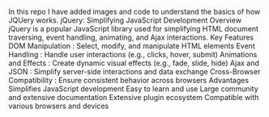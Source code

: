 In this repo I have added images and code to understand the basics of how JQUery works. 
jQuery: Simplifying JavaScript Development
Overview
jQuery is a popular JavaScript library used for simplifying HTML document traversing, event handling, animating, and Ajax interactions.
Key Features
DOM Manipulation : Select, modify, and manipulate HTML elements
Event Handling : Handle user interactions (e.g., clicks, hover, submit)
Animations and Effects : Create dynamic visual effects (e.g., fade, slide, hide)
Ajax and JSON : Simplify server-side interactions and data exchange
Cross-Browser Compatibility : Ensure consistent behavior across browsers
Advantages
Simplifies JavaScript development
Easy to learn and use
Large community and extensive documentation
Extensive plugin ecosystem
Compatible with various browsers and devices
